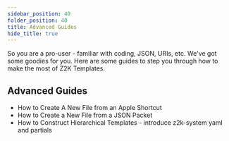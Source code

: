 ```yaml
---
sidebar_position: 40
folder_position: 40
title: Advanced Guides
hide_title: true
---
```

So you are a pro-user - familiar with coding, JSON, URIs, etc. We've got some goodies for you. Here are some guides to step you through how to make the most of Z2K Templates. 

## Advanced Guides
- How to Create A New File from an Apple Shortcut
- How to Create a New File from a JSON Packet
- How to Construct Hierarchical Templates - introduce z2k-system yaml and partials

